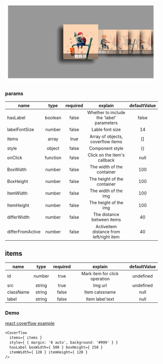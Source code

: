 <img src="coverflow.gif" />

### params

| name      | type     | required | explain | defaultValue     |
| ---------- | :-----------: | :-----------: | :-----------: | :-----------: |
| hasLabel     | boolean | false | Whether to include the 'label' parameters   | false    |
| labelFontSize     | number | false  | Lable font size    | 14    |
| items     | array | true  | Array of objects, coverflow items   | []    |
| style     | object | false  | Component style   | {}    |
| onClick     | function | false  | Click on the item's callback   | null    |
| BoxWidth     | number | false  | The width of the container   | 100    |
| BoxHeight     | number | false  | The height of the container   | 100    |
| ItemWidth     | number | false  | The width of the img   | 100    |
| ItemHeight     | number | false  | The height of the img   | 100    |
| differWidth     | number | false  | The distance between items   | 40    |
| differFromActive     | number | false  | Activeitem distance from left/right item   | 40    |

## items

 name      | type     | required | explain | defaultValue     
 ---------- | :-----------: | :-----------: | :-----------: | :-----------:
 id     | number | true | Mark item for click operation   | undefined    
 src     | string | true  | Img url    | undefined    
 className     | string | false  | Item calssname   | null    
 label     | string | false  | Item label text  | null    

### Demo

<p><a href="https://wxlkaylee.github.io/coverflow-reactjs/">react coverflow example</a></p>


```
<Coverflow
  items={ items }
  style={ { margin: '0 auto', background: '#999' } }
  hasLabel boxWidth={ 500 } boxHeight={ 250 }
  itemWidth={ 120 } itemHeight={ 120 }
/>
```
